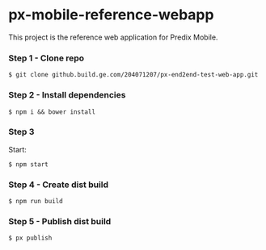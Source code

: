 # px-mobile-reference-webapp
This project is the reference web application for Predix Mobile.

### Step 1 - Clone repo

```
$ git clone github.build.ge.com/204071207/px-end2end-test-web-app.git
```

### Step 2 - Install dependencies

```
$ npm i && bower install
```

### Step 3
Start:

```
$ npm start
```

### Step 4 - Create dist build


```
$ npm run build
```

### Step 5 - Publish dist build


```
$ px publish
```
